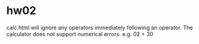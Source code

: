 # hw02

calc.html
  will ignore any operators immediately following an operator.
  The calculator does not support numerical errors. e.g. 02 + 30
